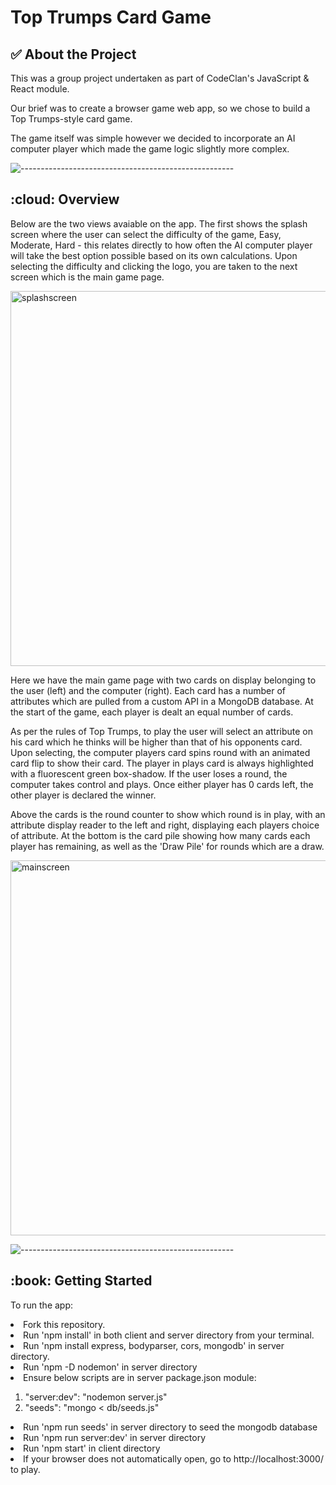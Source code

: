 # Top Trumps Card Game

<!-- ABOUT THE PROJECT -->
<h2 id="about-the-project"> ✅ About the Project</h2>

This was a group project undertaken as part of CodeClan's JavaScript & React module.

Our brief was to create a browser game web app, so we chose to build a Top Trumps-style card game. 

The game itself was simple however we decided to incorporate an AI computer player which made the game logic slightly more complex. 

![-----------------------------------------------------](https://raw.githubusercontent.com/andreasbm/readme/master/assets/lines/rainbow.png)

<!-- OVERVIEW -->
<h2 id="getting-started"> :cloud: Overview</h2>

Below are the two views avaiable on the app. The first shows the splash screen where the user can select the difficulty of the game, Easy, Moderate, Hard - this relates directly to how often the AI computer player will take the best option possible based on its own calculations. Upon selecting the difficulty and clicking the logo, you are taken to the next screen which is the main game page.

<img width="600" height="auto" alt="splashscreen" src="https://user-images.githubusercontent.com/76786476/122687822-72aa3880-d210-11eb-991c-ff3f8116841a.png">

Here we have the main game page with two cards on display belonging to the user (left) and the computer (right). Each card has a number of attributes which are pulled from a custom API in a MongoDB database. At the start of the game, each player is dealt an equal number of cards. 

As per the rules of Top Trumps, to play the user will select an attribute on his card which he thinks will be higher than that of his opponents card. Upon selecting, the computer players card spins round with an animated card flip to show their card. The player in plays card is always highlighted with a fluorescent green box-shadow. If the user loses a round, the computer takes control and plays. Once either player has 0 cards left, the other player is declared the winner. 

Above the cards is the round counter to show which round is in play, with an attribute display reader to the left and right, displaying each players choice of attribute. At the bottom is the card pile showing how many cards each player has remaining, as well as the 'Draw Pile' for rounds which are a draw.

<img width="600" height="auto" alt="mainscreen" src="https://user-images.githubusercontent.com/76786476/122687828-7dfd6400-d210-11eb-94ec-adcbf2326b75.png">

![-----------------------------------------------------](https://raw.githubusercontent.com/andreasbm/readme/master/assets/lines/rainbow.png)

<!-- GETTING STARTED -->
<h2 id="getting-started"> :book: Getting Started</h2>

<p>To run the app:</p
  
<ol>
  <li>Fork this repository.</li>
  <li>Run 'npm install' in both client and server directory from your terminal.</li>
  <li>Run 'npm install express, bodyparser, cors, mongodb' in server directory.</li>
  <li>Run 'npm -D nodemon' in server directory</li>  
  <li> Ensure below scripts are in server package.json module:</li>
    <ol>
      <li> "server:dev": "nodemon server.js" </li>
      <li> "seeds": "mongo < db/seeds.js" </li>
    </ol>    
  <li> Run 'npm run seeds' in server directory to seed the mongodb database </li>
  <li> Run 'npm run server:dev' in server directory  </li>
  <li> Run 'npm start' in client directory </li>
  <li> If your browser does not automatically open, go to http://localhost:3000/ to play. </li>
</ol>









